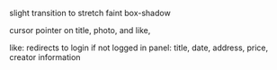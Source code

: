 

slight transition to stretch 
faint box-shadow 

cursor pointer on title, photo, and like,

like: redirects to login if not logged in 
panel: title, date, address, price, creator information 



